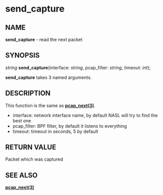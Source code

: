 # send_capture

## NAME

**send_capture** - read the next packet

## SYNOPSIS

*string* **send_capture**(interface: *string*, pcap_filter: *string*, timeout: *int*);

**send_capture** takes 3 named arguments.

## DESCRIPTION

This function is the same as **[pcap_next(3)](pcap_next.md)**.

- interface: network interface name, by default NASL will try to find the best one
- pcap_filter: BPF filter, by default it listens to everything
- timeout: timeout in seconds, 5 by default

## RETURN VALUE

Packet which was captured

## SEE ALSO

**[pcap_next(3)](pcap_next.md)**
